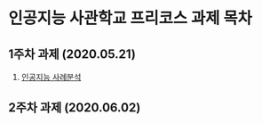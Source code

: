 # 인공지능 사관학교 프리코스 과제 목차

## 1주차 과제 (2020.05.21)
1.  <a href="https://github.com/lee-hyeong-seok/free/blob/master/leehyeongseok.ipynb">인공지능 사례분석<a>

## 2주차 과제 (2020.06.02)
